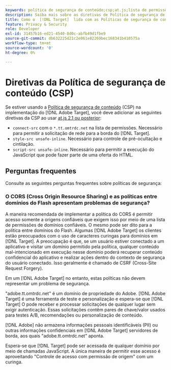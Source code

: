 ```yaml
---
keywords: política de segurança de conteúdo;csp;at.js;lista de permissões;lista de permissão;cintilação;pré-ocultar;pré-oculto;pré-ocultação
description: Saiba mais sobre as diretivas de Política de segurança de conteúdo (CSP) que devem ser adicionadas ao usar o Adobe Target.
title: Como o  [!DNL Target]  lida com as Políticas de segurança de conteúdo (CSP)?
feature: Privacy & Security
role: Developer
exl-id: 31457b16-ed21-4540-8d0c-abfb49d1fbe9
source-git-commit: db632225d21c2e061e82269bec168341b410575a
workflow-type: tm+mt
source-wordcount: '0'
ht-degree: 0%

---
```


# Diretivas da Política de segurança de conteúdo (CSP)

Se estiver usando a [Política de segurança de conteúdo](https://en.wikipedia.org/wiki/Content_Security_Policy) (CSP) na implementação do [!DNL Adobe Target], você deve adicionar as seguintes diretivas da CSP ao usar [at.js 2.1 ou posterior](/help/main/c-implementing-target/c-implementing-target-for-client-side-web/target-atjs-versions.md):

* `connect-src` com o `*.tt.omtrdc.net` na lista de permissões. Necessário para permitir a solicitação de rede para a borda do [!DNL Target].
* `style-src unsafe-inline`. Necessário para controle de pré-ocultação e cintilação.
* `script-src unsafe-inline`.  Necessário para permitir a execução do JavaScript que pode fazer parte de uma oferta do HTML.

## Perguntas frequentes

Consulte as seguintes perguntas frequentes sobre políticas de segurança:

### O CORS (Cross Origin Resource Sharing) e as políticas entre domínios do Flash apresentam problemas de segurança?

A maneira recomendada de implementar a política do CORS é permitir acesso somente a origens confiáveis que exigem isso por meio de uma lista de permissões de domínios confiáveis. O mesmo pode ser dito para a política entre domínios do Flash. Algumas [!DNL Adobe Target] os clientes estão preocupados com o uso de caracteres curingas para domínios em [!DNL Target]. A preocupação é que, se um usuário estiver conectado a um aplicativo e visitar um domínio permitido pela política, qualquer conteúdo mal-intencionado em execução nesse domínio poderá recuperar conteúdo confidencial do aplicativo e realizar ações dentro do contexto de segurança do usuário conectado. Isso geralmente é chamado de CSRF (Cross-Site Request Forgery).

Em um [!DNL Adobe Target] no entanto, estas políticas não devem representar um problema de segurança.

&quot;adobe.tt.omtrdc.net&quot; é um domínio de propriedade do Adobe. [!DNL Adobe Target] é uma ferramenta de teste e personalização e espera-se que [!DNL Target] O pode receber e processar solicitações de qualquer lugar sem exigir autenticação. Essas solicitações contêm pares de chave/valor usados para testes A/B, recomendações ou personalização de conteúdo.

[!DNL Adobe] não armazena informações pessoais identificáveis (PII) ou outras informações confidenciais em [!DNL Adobe Target] servidores de borda, aos quais &quot;adobe.tt.omtrdc.net&quot; aponta.

Espera-se que [!DNL Target] pode ser acessada de qualquer domínio por meio de chamadas JavaScript. A única maneira de permitir esse acesso é aproveitando &quot;Controle de acesso com permissão de origem&quot; com um curinga.
